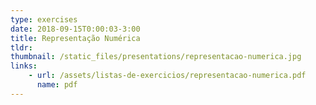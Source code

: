 ```yaml
---
type: exercises
date: 2018-09-15T0:00:03-3:00
title: Representação Numérica
tldr: 
thumbnail: /static_files/presentations/representacao-numerica.jpg
links: 
    - url: /assets/listas-de-exercicios/representacao-numerica.pdf
      name: pdf
---
```

